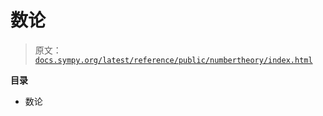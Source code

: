 # 数论

> 原文：[`docs.sympy.org/latest/reference/public/numbertheory/index.html`](https://docs.sympy.org/latest/reference/public/numbertheory/index.html)

**目录**

+   数论

